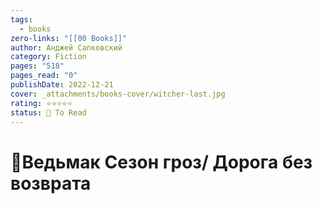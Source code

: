```yaml
---
tags:
  - books
zero-links: "[[00 Books]]"
author: Анджей Сапковский
category: Fiction
pages: "518"
pages_read: "0"
publishDate: 2022-12-21
cover: _attachments/books-cover/witcher-last.jpg
rating: ⭐⭐⭐⭐⭐
status: 🔷 To Read
---
```

# 📔Ведьмак Сезон гроз/ Дорога без возврата